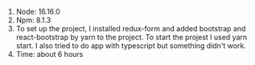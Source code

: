 1. Node: 16.16.0
2. Npm: 8.1.3
3. To set up the project, I installed redux-form and added bootstrap and react-bootstrap by yarn to the project. To start the projest I used yarn start. 
I also tried to do app with typescript but something didn't work.
4. Time: about 6 hours 